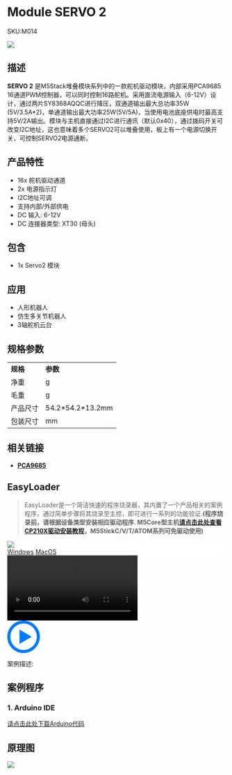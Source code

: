 # Module SERVO 2

<el-tag effect="plain">SKU:M014</el-tag>

<div class="product_pic"><img src="assets\img\product_pics\module\servo\servo_01.webp"></div>

## 描述

**SERVO 2** 是M5Stack堆叠模块系列中的一款舵机驱动模块，内部采用PCA9685 16通道PWM控制器，可以同时控制16路舵机。采用直流电源输入（6-12V）设计，通过两片SY8368AQQC进行降压，双通道输出最大总功率35W (5V/3.5A*2)，单通道输出最大功率25W(5V/5A)，当使用电池底座供电时最高支持5V/2A输出。模块与主机直接通过I2C进行通讯（默认0x40），通过拨码开关可改变I2C地址，这也意味着多个SERVO2可以堆叠使用，板上有一个电源切换开关，可控制SERVO2电源通断。


## 产品特性

-  16x 舵机驱动通道
-  2x 电源指示灯
-  I2C地址可调
-  支持内部/外部供电
-  DC 输入: 6-12V
-  DC 连接器类型: XT30 (母头)

## 包含

-  1x Servo2 模块

## 应用

-  人形机器人
-  仿生多关节机器人
-  3轴舵机云台

## 规格参数

<table>
   <tr style="font-weight:bold">
      <td>规格</td>
      <td>参数</td>
   </tr>
   <tr>
      <td>净重</td>
      <td>g</td>
   </tr>
   <tr>
      <td>毛重</td>
      <td>g</td>
   </tr>
   <tr>
      <td>产品尺寸</td>
      <td>54.2*54.2*13.2mm</td>
   </tr>
   <tr>
      <td>包装尺寸</td>
      <td>mm</td>
   </tr>
 </table>

## 相关链接

- **[PCA9685](https://m5stack.oss-cn-shenzhen.aliyuncs.com/resource/docs/datasheet/module/PCA9685.pdf)**

## EasyLoader

>EasyLoader是一个简洁快速的程序烧录器，其内置了一个产品相关的案例程序，通过简单步骤将其烧录至主控，即可进行一系列的功能验证.**(程序烧录前，请根据设备类型安装相应驱动程序. M5Core型主机[请点击此处查看CP210X驱动安装教程](zh_CN/arduino/arduino_development?id=安装串口驱动)，M5StickC/V/T/ATOM系列可免驱动使用)**

<div class="easyloader-box">
    <div style="background-color:white;">
        <div><img src="https://m5stack.oss-cn-shenzhen.aliyuncs.com/image/easyloader_intro.webp"></div>
        <div class="easyloader-btn">
            <a href="">Windows</a>
            <a href="">MacOS</a>
            <!-- <a>Linux</a>
            <a>MacOS</a> -->
        </div>
    </div>
    <div>
        <video id="example_video" controls>
            <source src="" type="video/mp4">
        </video>
        <div class="easyloader-mask">
        <a>
            <svg id="play-btn" t="1583228776634" class="icon" viewBox="0 0 1024 1024" version="1.1" xmlns="http://www.w3.org/2000/svg" p-id="4152" width="75" height="75"><path d="M512 0C229.216 0 0 229.216 0 512s229.216 512 512 512 512-229.216 512-512S794.784 0 512 0z m0 928C282.24 928 96 741.76 96 512S282.24 96 512 96s416 186.24 416 416-186.24 416-416 416zM384 288l384 224-384 224z" p-id="4153" fill="#007aff"></path></svg></a>
            <p>案例描述:</p>
            <p></p>
        </div>
    </div>
</div>

## 案例程序

### 1. Arduino IDE

[请点击此处下载Arduino代码]()

## 原理图

<img src="assets/img/product_pics/module/servo2/servo2_sch.webp">


<script>

   var purchase_link = '';

   anchor_search(purchase_link);
   scrollFunc();

</script>